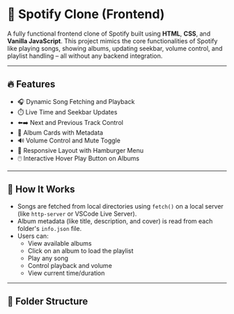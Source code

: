 # 🎵 Spotify Clone (Frontend)

A fully functional frontend clone of Spotify built using **HTML**, **CSS**, and **Vanilla JavaScript**. This project mimics the core functionalities of Spotify like playing songs, showing albums, updating seekbar, volume control, and playlist handling – all without any backend integration.

---

## 🔥 Features

- 🎧 Dynamic Song Fetching and Playback
- ⏱️ Live Time and Seekbar Updates
- ⬅️➡️ Next and Previous Track Control
- 📂 Album Cards with Metadata
- 🔊 Volume Control and Mute Toggle
- 📱 Responsive Layout with Hamburger Menu
- 🖱️ Interactive Hover Play Button on Albums

---

## 🚀 How It Works

- Songs are fetched from local directories using `fetch()` on a local server (like `http-server` or VSCode Live Server).
- Album metadata (like title, description, and cover) is read from each folder's `info.json` file.
- Users can:
  - View available albums
  - Click on an album to load the playlist
  - Play any song
  - Control playback and volume
  - View current time/duration

---

## 📁 Folder Structure

